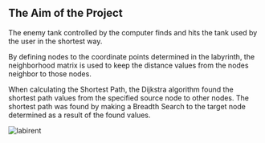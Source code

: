 ## The Aim of the Project
The enemy tank controlled by the computer finds and hits the tank used by the user in the shortest way.

By defining nodes to the coordinate points determined in the labyrinth, the neighborhood matrix is used to keep the distance values from the nodes neighbor to those nodes.

When calculating the Shortest Path, the Dijkstra algorithm found the shortest path values from the specified source node to other nodes. The shortest path was found by making a Breadth Search to the target node determined as a result of the found values.


![labirent](https://raw.githubusercontent.com/servetsatiroglu/DirectX11-Tank-Game/master/Labirent.png)
